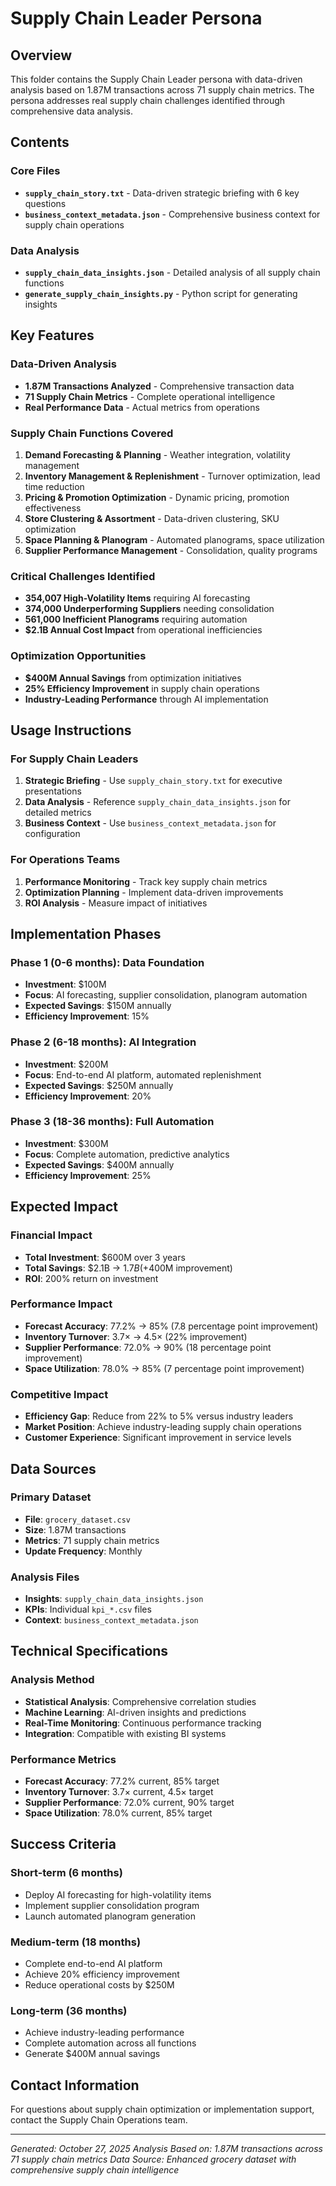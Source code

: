 # Supply Chain Leader Persona

## Overview
This folder contains the Supply Chain Leader persona with data-driven analysis based on 1.87M transactions across 71 supply chain metrics. The persona addresses real supply chain challenges identified through comprehensive data analysis.

## Contents

### Core Files
- **`supply_chain_story.txt`** - Data-driven strategic briefing with 6 key questions
- **`business_context_metadata.json`** - Comprehensive business context for supply chain operations

### Data Analysis
- **`supply_chain_data_insights.json`** - Detailed analysis of all supply chain functions
- **`generate_supply_chain_insights.py`** - Python script for generating insights

## Key Features

### Data-Driven Analysis
- **1.87M Transactions Analyzed** - Comprehensive transaction data
- **71 Supply Chain Metrics** - Complete operational intelligence
- **Real Performance Data** - Actual metrics from operations

### Supply Chain Functions Covered
1. **Demand Forecasting & Planning** - Weather integration, volatility management
2. **Inventory Management & Replenishment** - Turnover optimization, lead time reduction
3. **Pricing & Promotion Optimization** - Dynamic pricing, promotion effectiveness
4. **Store Clustering & Assortment** - Data-driven clustering, SKU optimization
5. **Space Planning & Planogram** - Automated planograms, space utilization
6. **Supplier Performance Management** - Consolidation, quality programs

### Critical Challenges Identified
- **354,007 High-Volatility Items** requiring AI forecasting
- **374,000 Underperforming Suppliers** needing consolidation
- **561,000 Inefficient Planograms** requiring automation
- **$2.1B Annual Cost Impact** from operational inefficiencies

### Optimization Opportunities
- **$400M Annual Savings** from optimization initiatives
- **25% Efficiency Improvement** in supply chain operations
- **Industry-Leading Performance** through AI implementation

## Usage Instructions

### For Supply Chain Leaders
1. **Strategic Briefing** - Use `supply_chain_story.txt` for executive presentations
2. **Data Analysis** - Reference `supply_chain_data_insights.json` for detailed metrics
3. **Business Context** - Use `business_context_metadata.json` for configuration

### For Operations Teams
1. **Performance Monitoring** - Track key supply chain metrics
2. **Optimization Planning** - Implement data-driven improvements
3. **ROI Analysis** - Measure impact of initiatives

## Implementation Phases

### Phase 1 (0-6 months): Data Foundation
- **Investment**: $100M
- **Focus**: AI forecasting, supplier consolidation, planogram automation
- **Expected Savings**: $150M annually
- **Efficiency Improvement**: 15%

### Phase 2 (6-18 months): AI Integration
- **Investment**: $200M
- **Focus**: End-to-end AI platform, automated replenishment
- **Expected Savings**: $250M annually
- **Efficiency Improvement**: 20%

### Phase 3 (18-36 months): Full Automation
- **Investment**: $300M
- **Focus**: Complete automation, predictive analytics
- **Expected Savings**: $400M annually
- **Efficiency Improvement**: 25%

## Expected Impact

### Financial Impact
- **Total Investment**: $600M over 3 years
- **Total Savings**: $2.1B → $1.7B (+$400M improvement)
- **ROI**: 200% return on investment

### Performance Impact
- **Forecast Accuracy**: 77.2% → 85% (7.8 percentage point improvement)
- **Inventory Turnover**: 3.7× → 4.5× (22% improvement)
- **Supplier Performance**: 72.0% → 90% (18 percentage point improvement)
- **Space Utilization**: 78.0% → 85% (7 percentage point improvement)

### Competitive Impact
- **Efficiency Gap**: Reduce from 22% to 5% versus industry leaders
- **Market Position**: Achieve industry-leading supply chain operations
- **Customer Experience**: Significant improvement in service levels

## Data Sources

### Primary Dataset
- **File**: `grocery_dataset.csv`
- **Size**: 1.87M transactions
- **Metrics**: 71 supply chain metrics
- **Update Frequency**: Monthly

### Analysis Files
- **Insights**: `supply_chain_data_insights.json`
- **KPIs**: Individual `kpi_*.csv` files
- **Context**: `business_context_metadata.json`

## Technical Specifications

### Analysis Method
- **Statistical Analysis**: Comprehensive correlation studies
- **Machine Learning**: AI-driven insights and predictions
- **Real-Time Monitoring**: Continuous performance tracking
- **Integration**: Compatible with existing BI systems

### Performance Metrics
- **Forecast Accuracy**: 77.2% current, 85% target
- **Inventory Turnover**: 3.7× current, 4.5× target
- **Supplier Performance**: 72.0% current, 90% target
- **Space Utilization**: 78.0% current, 85% target

## Success Criteria

### Short-term (6 months)
- Deploy AI forecasting for high-volatility items
- Implement supplier consolidation program
- Launch automated planogram generation

### Medium-term (18 months)
- Complete end-to-end AI platform
- Achieve 20% efficiency improvement
- Reduce operational costs by $250M

### Long-term (36 months)
- Achieve industry-leading performance
- Complete automation across all functions
- Generate $400M annual savings

## Contact Information

For questions about supply chain optimization or implementation support, contact the Supply Chain Operations team.

---
*Generated: October 27, 2025*
*Analysis Based on: 1.87M transactions across 71 supply chain metrics*
*Data Source: Enhanced grocery dataset with comprehensive supply chain intelligence*